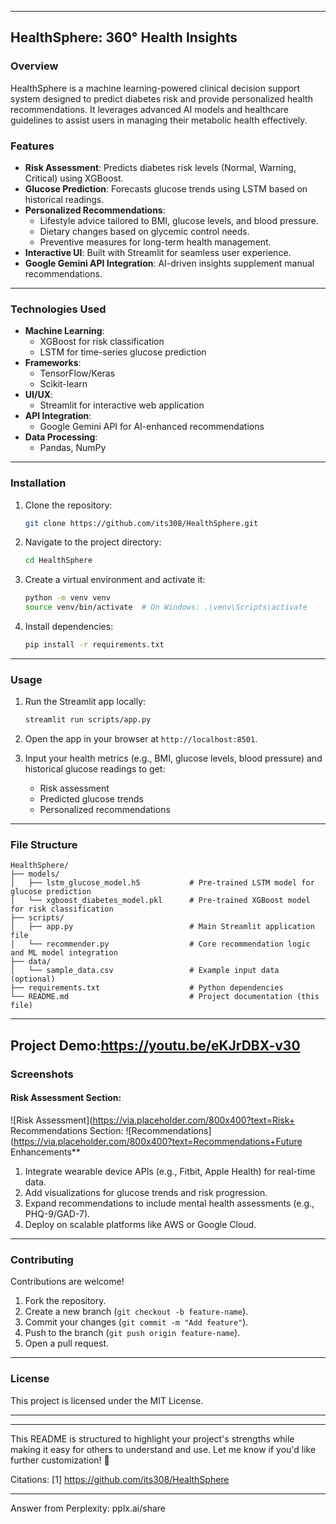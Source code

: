 
---

## **HealthSphere: 360° Health Insights**

### **Overview**
HealthSphere is a machine learning-powered clinical decision support system designed to predict diabetes risk and provide personalized health recommendations. It leverages advanced AI models and healthcare guidelines to assist users in managing their metabolic health effectively.

### **Features**
- **Risk Assessment**: Predicts diabetes risk levels (Normal, Warning, Critical) using XGBoost.
- **Glucose Prediction**: Forecasts glucose trends using LSTM based on historical readings.
- **Personalized Recommendations**:
  - Lifestyle advice tailored to BMI, glucose levels, and blood pressure.
  - Dietary changes based on glycemic control needs.
  - Preventive measures for long-term health management.
- **Interactive UI**: Built with Streamlit for seamless user experience.
- **Google Gemini API Integration**: AI-driven insights supplement manual recommendations.

---

### **Technologies Used**
- **Machine Learning**:
  - XGBoost for risk classification
  - LSTM for time-series glucose prediction
- **Frameworks**:
  - TensorFlow/Keras
  - Scikit-learn
- **UI/UX**:
  - Streamlit for interactive web application
- **API Integration**:
  - Google Gemini API for AI-enhanced recommendations
- **Data Processing**:
  - Pandas, NumPy

---

### **Installation**
1. Clone the repository:
   ```bash
   git clone https://github.com/its308/HealthSphere.git
   ```
2. Navigate to the project directory:
   ```bash
   cd HealthSphere
   ```
3. Create a virtual environment and activate it:
   ```bash
   python -m venv venv
   source venv/bin/activate  # On Windows: .\venv\Scripts\activate
   ```
4. Install dependencies:
   ```bash
   pip install -r requirements.txt
   ```

---

### **Usage**
1. Run the Streamlit app locally:
   ```bash
   streamlit run scripts/app.py
   ```
2. Open the app in your browser at `http://localhost:8501`.

3. Input your health metrics (e.g., BMI, glucose levels, blood pressure) and historical glucose readings to get:
   - Risk assessment
   - Predicted glucose trends
   - Personalized recommendations

---

### **File Structure**
```
HealthSphere/
├── models/
│   ├── lstm_glucose_model.h5           # Pre-trained LSTM model for glucose prediction
│   └── xgboost_diabetes_model.pkl      # Pre-trained XGBoost model for risk classification
├── scripts/
│   ├── app.py                          # Main Streamlit application file
│   └── recommender.py                  # Core recommendation logic and ML model integration
├── data/
│   └── sample_data.csv                 # Example input data (optional)
├── requirements.txt                    # Python dependencies
└── README.md                           # Project documentation (this file)
```

---

Project Demo:https://youtu.be/eKJrDBX-v30
---

### **Screenshots**
#### Risk Assessment Section:
![Risk Assessment](https://via.placeholder.com/800x400?text=Risk+ Recommendations Section:
![Recommendations](https://via.placeholder.com/800x400?text=Recommendations+Future Enhancements**
1. Integrate wearable device APIs (e.g., Fitbit, Apple Health) for real-time data.
2. Add visualizations for glucose trends and risk progression.
3. Expand recommendations to include mental health assessments (e.g., PHQ-9/GAD-7).
4. Deploy on scalable platforms like AWS or Google Cloud.

---

### **Contributing**
Contributions are welcome!  
1. Fork the repository.
2. Create a new branch (`git checkout -b feature-name`).
3. Commit your changes (`git commit -m "Add feature"`).
4. Push to the branch (`git push origin feature-name`).
5. Open a pull request.

---

### **License**
This project is licensed under the MIT License.

---


---

This README is structured to highlight your project's strengths while making it easy for others to understand and use. Let me know if you'd like further customization! 🚀

Citations:
[1] https://github.com/its308/HealthSphere

---
Answer from Perplexity: pplx.ai/share
